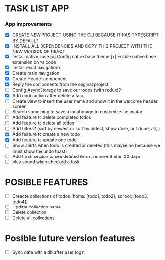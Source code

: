 # TASK LIST APP

### App improvements

- [x] CREATE NEW PROJECT USING THE CLI BECAUSE IT HAS TYPESCRIPT BY DEFAULT
- [x] INSTALL ALL DEPENDENCIES AND COPY THIS PROJECT WITH THE NEW VERSION OF REACT
- [x] Install native base
      [x] Config native base theme
      [x] Enable native base extension on vs code
- [x] Install react navigationx
- [x] Create main navigation
- [x] Create Header component
- [x] Reply the components from the original project
- [ ] Config AsyncStorage to save our todos (with redux)?
- [x] Add undo action after delete a task
- [ ] Create view to insert the user name and show it in the welcome header screen
- [ ] Search something to save a local image to customize the avatar
- [ ] Add feature to delete completed todos
- [ ] Add feature to delete all todos
- [ ] Add filters? (sort by newest or sort by oldest, show done, not done, all, )
- [x] Add feature to create a new todo
- [x] Add feature to update one todo
- [ ] Show alerts when todo is created or deleted (this maybe no because we must show the undo toast)
- [ ] Add trash section to see deleted items, remove it after 30 days
- [ ] play sound when checked a task

# POSIBLE FEATURES

- [ ] Creacte collections of todos (home: [todo1, todo2], school: [todo3, todo4])
- [ ] Update collection name
- [ ] Delete collection
- [ ] Delete all collections

# Posible future version features

- [ ] Sync data with a db after user login

